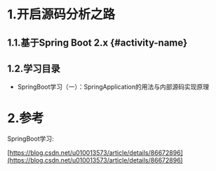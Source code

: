 # 1.开启源码分析之路

## 1.1.基于Spring Boot 2.x {#activity-name}

## 1.2.学习目录

* SpringBoot学习（一）：SpringApplication的用法与内部源码实现原理

# 2.参考

SpringBoot学习:

[https://blog.csdn.net/u010013573/article/details/86672896](https://blog.csdn.net/u010013573/article/details/86672896)

